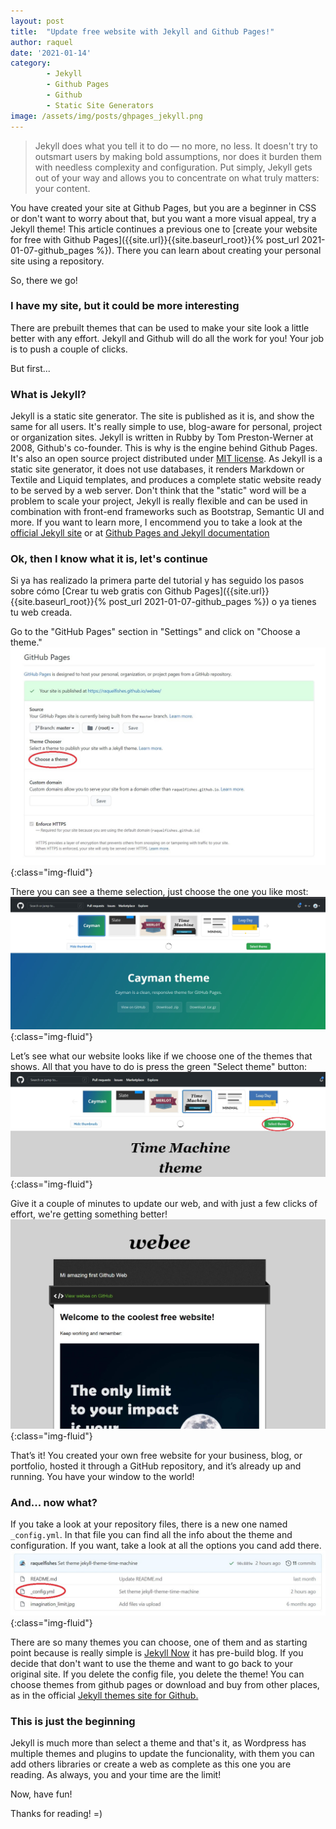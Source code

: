 ```yaml
---
layout: post
title:  "Update free website with Jekyll and Github Pages!"
author: raquel
date: '2021-01-14'
category: 
        - Jekyll
        - Github Pages
        - Github
        - Static Site Generators
image: /assets/img/posts/ghpages_jekyll.png
---
```

<blockquote>
<p>Jekyll does what you tell it to do — no more, no less. It doesn't try to outsmart users by making bold assumptions, nor does it burden them with needless complexity and configuration. Put simply, Jekyll gets out of your way and allows you to concentrate on what truly matters: your content.</p>
</blockquote>

You have created your site at Github Pages, but you are a beginner in CSS or don't want to worry about that, but you want a more visual appeal, try a Jekyll theme!
This article continues a previous one to [create your website for free with Github Pages]({{site.url}}{{site.baseurl_root}}{% post_url 2021-01-07-github_pages %}). There you can learn about creating your personal site using a repository.

So, there we go!

### I have my site, but it could be more interesting

There are prebuilt themes that can be used to make your site look a little better with any effort. Jekyll and Github will do all the work for you! Your job is to push a couple of clicks.

But first...

### What is Jekyll?

Jekyll is a static site generator. The site is published as it is, and show the same for all users. It's really simple to use, blog-aware for personal, project or organization sites.
Jekyll is written in Rubby by Tom Preston-Werner at 2008, Github's co-founder. This is why is the engine behind Github Pages. It's also an open source project distributed under [MIT license](mit_license).
As Jekyll is a static site generator, it does not use databases, it renders Markdown or Textile and Liquid templates, and produces a complete static website ready to be served by a web server. Don't think that the "static" word will be a problem to scale your project, Jekyll is really flexible and can be used in combination with front-end frameworks such as Bootstrap, Semantic UI and more.
If you want to learn more, I encommend you to take a look at the [official Jekyll site](jekyll_site) or at [Github Pages and Jekyll documentation](github_pages_jekyll)

### Ok, then I know what it is, let's continue


Si ya has realizado la primera parte del tutorial y has seguido los pasos sobre cómo [Crear tu web gratis con Github Pages]({{site.url}}{{site.baseurl_root}}{% post_url 2021-01-07-github_pages %}) o ya tienes tu web creada.

Go to the "GitHub Pages" section in "Settings" and click on "Choose a theme."
![github choose theme](/assets/img/posts/ghpages/gh_choose_theme.jpg){:class="img-fluid"}

There you can see a theme selection, just choose the one you like most:
![github themes](/assets/img/posts/ghpages/gh_themes.jpg){:class="img-fluid"}

Let’s see what our website looks like if we choose one of the themes that shows. All that you have to do is press the green "Select theme" button:
![github select theme](/assets/img/posts/ghpages/gh_select_theme.jpg){:class="img-fluid"}

Give it a couple of minutes to update our web, and with just a few clicks of effort, we're getting something better!
![github new web](/assets/img/posts/ghpages/gh_web_jekyll.jpg){:class="img-fluid"}

That’s it! You created your own free website for your business, blog, or portfolio, hosted it through a GitHub repository, and it’s already up and running. You have your window to the world!

### And... now what?

If you take a look at your repository files, there is a new one named `_config.yml`. In that file you can find all the info about the theme and configuration. If you want, take a look at all the options you cand add there.
![github config](/assets/img/posts/ghpages/gh_config_yml.jpg){:class="img-fluid"}

There are so many themes you can choose, one of them and as starting point because is really simple is [Jekyll Now](jekyll_now) it has pre-build blog.
If you decide that don't want to use the theme and want to go back to your original site. If you delete the config file, you delete the theme!
You can choose themes from github pages or download and buy from other places, as in the official [Jekyll themes site for Github.](jekyll_github_themes)

### This is just the beginning

Jekyll is much more than select a theme and that's it, as Wordpress has multiple themes and plugins to update the funcionality, with them you can add others libraries or create a web as complete as this one you are reading. As always, you and your time are the limit!

Now, have fun!

Thanks for reading!
=)



[github_pages_jekyll]: https://docs.github.com/en/github-ae@latest/github/working-with-github-pages/about-github-pages-and-jekyll
[mit_license]: https://opensource.org/licenses/MIT
[jekyll_site]: https://jekyllrb.com/
[jekyll_now]: https://www.jekyllnow.com/
[jekyll_github_themes]: https://jekyllthemes.io/github-pages-themes

